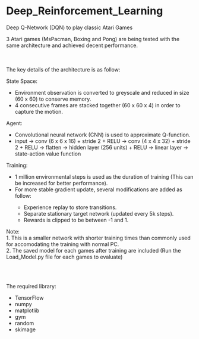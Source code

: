 # Deep_Reinforcement_Learning
Deep Q-Network (DQN) to play classic Atari Games

3 Atari games (MsPacman, Boxing and Pong) are being tested with the same architecture and achieved decent performance.

<br><br/>
The key details of the architecture is as follow:

<dl>
  <dt>State Space:</dt>
  <ul>
  <li>Environment observation is converted to greyscale and reduced in size (60 x 60) to conserve memory.</li>
  <li>4 consecutive frames are stacked together (60 x 60 x 4) in order to capture the motion.</li>
  </ul>
  
   <dt>Agent:</dt>
  <ul>
  <li>Convolutional neural network (CNN) is used to approximate Q-function.</li>
  <li>input &rarr; conv (6 x 6 x 16) + stride 2 + RELU &rarr; conv (4 x 4 x 32) + stride 2 + RELU &rarr; flatten &rarr; hidden layer (256 units) + RELU &rarr; linear layer &rarr; state-action value function</li>
  </ul>

  <dt>Training:</dt>
  <ul>
  <li>1 million environmental steps is used as the duration of training (This can be increased for better performance).</li>
  <li>For more stable gradient update, several modifications are added as follow:</li>
  <ul>
  <li>Experience replay to store transitions.</li>
  <li>Separate stationary target network (updated every 5k steps).</li>
  <li>Rewards is clipped to be between -1 and 1.</li>
  </ul>
  </ul>
</dl>

<dl>
  <dt>Note:</dt>
  1. This is a smaller network with shorter training times than commonly used for accomodating the training with normal PC.<br>
  2. The saved model for each games after training are included (Run the Load_Model.py file for each games to evaluate)
</dl>
 

<br><br/>

The required library:
* TensorFlow
* numpy
* matplotlib
* gym
* random
* skimage
